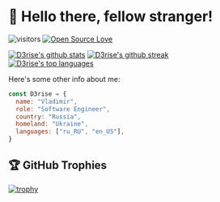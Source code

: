 # 👋 Hello there, fellow stranger!
![visitors](https://visitor-badge.laobi.icu/badge?page_id=D3rise.D3rise)
[![Open Source Love](https://badges.frapsoft.com/os/v2/open-source.svg?v=103)](https://github.com/ellerbrock/open-source-badges/)

[![D3rise's github stats](https://github-readme-stats.vercel.app/api?username=D3rise&theme=onedark)](https://github.com/anuraghazra/github-readme-stats)
[![D3rise's github streak](https://github-readme-streak-stats.herokuapp.com/?user=D3rise&theme=onedark)](https://github.com/DenverCoder1/github-readme-streak-stats)  
[![D3rise's top languages](https://github-readme-stats.vercel.app/api/top-langs/?username=D3rise&theme=onedark&layout=compact)](https://github.com/anuraghazra/github-readme-stats)

Here's some other info about me:  
```js
const D3rise = {
  name: "Vladimir",
  role: "Software Engineer",
  country: "Russia",
  homeland: "Ukraine",
  languages: ["ru_RU", "en_US"],
}
```

## 🏆 GitHub Trophies  
[![trophy](https://github-profile-trophy.vercel.app/?username=D3rise&theme=onedark)](https://github.com/ryo-ma/github-profile-trophy)
